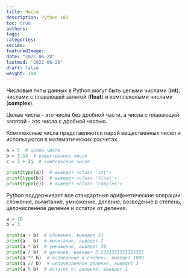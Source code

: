 ```yaml
---
title: Числа
description: Python 101
toc: true
authors:
tags:
categories:
series:
featuredImage:
date: "2022-06-28"
lastmod: "2022-06-28"
draft: false
weight: 104
---
```


Числовые типы данных в Python могут быть целыми числами (**int**), числами с плавающей запятой (**float**) и комплексными числами (**complex**). 

Целые числа - это числа без дробной части, а числа с плавающей запятой - это числа с дробной частью. 

Комплексные числа представляются парой вещественных чисел и используются в математических расчетах.


```python
a = 5  # целое число
b = 3.14  # вещественное число
c = 2 + 3j  # комплексное число

print(type(a))  # выведет <class 'int'>
print(type(b))  # выведет <class 'float'>
print(type(c))  # выведет <class 'complex'>
```

Python поддерживает все стандартные арифметические операции: сложение, вычитание, умножение, деление, возведение в степень, целочисленное деление и остаток от деления.

```python
a = 10
b = 3

print(a + b)  # сложение, выведет 13
print(a - b)  # вычитание, выведет 7
print(a * b)  # умножение, выведет 30
print(a / b)  # деление, выведет 3.3333333333333335
print(a ** b)  # возведение в степень, выведет 1000
print(a // b)  # целочисленное деление, выведет 3
print(a % b)  # остаток от деления, выведет 1
```